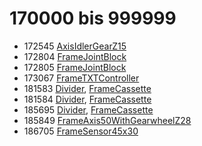 # 170000 bis 999999
- 172545 [AxisIdlerGearZ15](Elements/AxisIdlerGearZ15.md)
- 172804 [FrameJointBlock](Elements/FrameJointBlock.md)
- 172805 [FrameJointBlock](Elements/FrameJointBlock.md)
- 173067 [FrameTXTController](Elements/FrameTXTController.md)
- 181583 [Divider](ModelBase/Divider.md), [FrameCassette](Elements/FrameCassette.md)
- 181584 [Divider](ModelBase/Divider.md), [FrameCassette](Elements/FrameCassette.md)
- 185695 [Divider](ModelBase/Divider.md), [FrameCassette](Elements/FrameCassette.md)
- 185849 [FrameAxis50WithGearwheelZ28](Elements/FrameAxis50WithGearwheelZ28.md)
- 186705 [FrameSensor45x30](Elements/FrameSensor45x30.md)
